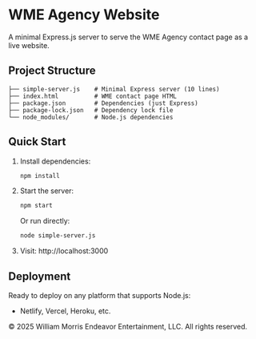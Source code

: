 # WME Agency Website

A minimal Express.js server to serve the WME Agency contact page as a live website.

## Project Structure

```
├── simple-server.js    # Minimal Express server (10 lines)
├── index.html          # WME contact page HTML
├── package.json        # Dependencies (just Express)
├── package-lock.json   # Dependency lock file
└── node_modules/       # Node.js dependencies
```

## Quick Start

1. Install dependencies:
   ```bash
   npm install
   ```

2. Start the server:
   ```bash
   npm start
   ```

   Or run directly:
   ```bash
   node simple-server.js
   ```

3. Visit: http://localhost:3000

## Deployment

Ready to deploy on any platform that supports Node.js:
- Netlify, Vercel, Heroku, etc.

© 2025 William Morris Endeavor Entertainment, LLC. All rights reserved.
